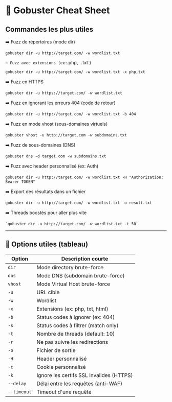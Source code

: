 # 🦍 Gobuster Cheat Sheet 

##  Commandes les plus utiles
➡️ Fuzz de répertoires (mode dir)
```
gobuster dir -u http://target.com/ -w wordlist.txt
```
`
➡️ Fuzz avec extensions (ex: `.php`, `.txt`)
```
gobuster dir -u http://target.com/ -w wordlist.txt -x php,txt
```

➡️ Fuzz en HTTPS
```
gobuster dir -u https://target.com/ -w wordlist.txt
```

➡️ Fuzz en ignorant les erreurs 404 (code de retour)
```
gobuster dir -u http://target.com/ -w wordlist.txt -b 404
```

➡️ Fuzz en mode vhost (sous-domaines virtuels)
```
gobuster vhost -u http://target.com -w subdomains.txt
```

➡️ Fuzz de sous-domaines (DNS)

```
gobuster dns -d target.com -w subdomains.txt
```

➡️ Fuzz avec header personnalisé (ex: Auth)
```
gobuster dir -u http://target.com/ -w wordlist.txt -H "Authorization: Bearer TOKEN"
```

➡️ Export des résultats dans un fichier
```
gobuster dir -u http://target.com/ -w wordlist.txt -o result.txt
```

➡️ Threads boostés pour aller plus vite
```
`gobuster dir -u http://target.com/ -w wordlist.txt -t 50`
```

---

## 🧩 Options utiles (tableau)

|Option|Description courte|
|---|---|
|`dir`|Mode directory brute-force|
|`dns`|Mode DNS (subdomain brute-force)|
|`vhost`|Mode Virtual Host brute-force|
|`-u`|URL cible|
|`-w`|Wordlist|
|`-x`|Extensions (ex: php, txt, html)|
|`-b`|Status codes à ignorer (ex: 404)|
|`-s`|Status codes à filtrer (match only)|
|`-t`|Nombre de threads (default: 10)|
|`-r`|Ne pas suivre les redirections|
|`-o`|Fichier de sortie|
|`-H`|Header personnalisé|
|`-c`|Cookie personnalisé|
|`-k`|Ignore les certifs SSL invalides (HTTPS)|
|`--delay`|Délai entre les requêtes (anti-WAF)|
|`--timeout`|Timeout d'une requête|